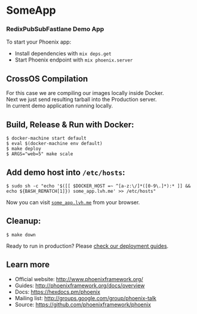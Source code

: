 # SomeApp
### RedixPubSubFastlane Demo App

To start your Phoenix app:

  * Install dependencies with `mix deps.get`
  * Start Phoenix endpoint with `mix phoenix.server`

## CrossOS Compilation

For this case we are compiling our images locally inside Docker.  
Next we just send resulting tarball into the Production server.  
In current demo application running locally.
<!-- To enable OS cross compilation you must have same `ERTS` version on both ends(`Docker`, `OSX`/`Linux`).  
Because we releasing the build excluding `ERTS` & system binaries.  
Currently it is `ERTS 8.0.2` inside Docker, which means you must have `Erlang` 19.0.2-19.0.3 on dev machine.  
*This method adding us ability not recompile all project inside docker, but just to recompile few `NIF`'s.*   -->

## Build, Release & Run with Docker:

    $ docker-machine start default
    $ eval $(docker-machine env default)
    $ make deploy
    $ ARGS="web=5" make scale

## Add demo host into `/etc/hosts`:
    $ sudo sh -c "echo '$([[ $DOCKER_HOST =~ ^[a-z:\/]*([0-9\.]*):* ]] && echo ${BASH_REMATCH[1]}) some_app.lvh.me' >> /etc/hosts"

Now you can visit [`some_app.lvh.me`](http://some_app.lvh.me) from your browser.

## Cleanup:

    $ make down

Ready to run in production? Please [check our deployment guides](http://www.phoenixframework.org/docs/deployment).

## Learn more

  * Official website: http://www.phoenixframework.org/
  * Guides: http://phoenixframework.org/docs/overview
  * Docs: https://hexdocs.pm/phoenix
  * Mailing list: http://groups.google.com/group/phoenix-talk
  * Source: https://github.com/phoenixframework/phoenix
